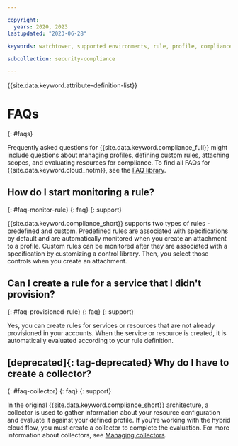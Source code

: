 ```yaml
---

copyright:
  years: 2020, 2023
lastupdated: "2023-06-28"

keywords: watchtower, supported environments, rule, profile, compliance issue, predefined rules, user-defined rules

subcollection: security-compliance

---
```


{{site.data.keyword.attribute-definition-list}}


# FAQs
{: #faqs}

Frequently asked questions for {{site.data.keyword.compliance_full}} might include questions about managing profiles, defining custom rules, attaching scopes, and evaluating resources for compliance. To find all FAQs for {{site.data.keyword.cloud_notm}}, see the [FAQ library](/docs/faqs).


## How do I start monitoring a rule?
{: #faq-monitor-rule}
{: faq}
{: support}

{{site.data.keyword.compliance_short}} supports two types of rules - predefined and custom. Predefined rules are associated with specifications by default and are automatically monitored when you create an attachment to a profile. Custom rules can be monitored after they are associated with a specification by customizing a control library. Then, you select those controls when you create an attachment.


## Can I create a rule for a service that I didn't provision?
{: #faq-provisioned-rule}
{: faq}
{: support}

Yes, you can create rules for services or resources that are not already provisioned in your accounts. When the service or resource is created, it is automatically evaluated according to your rule definition.



## [deprecated]{: tag-deprecated} Why do I have to create a collector?
{: #faq-collector}
{: faq}
{: support}

In the original {{site.data.keyword.compliance_short}} architecture, a collector is used to gather information about your resource configuration and evaluate it against your defined profile. If you're working with the hybrid cloud flow, you must create a collector to complete the evaluation. For more information about collectors, see [Managing collectors](/docs/security-compliance?topic=security-compliance-collector).

